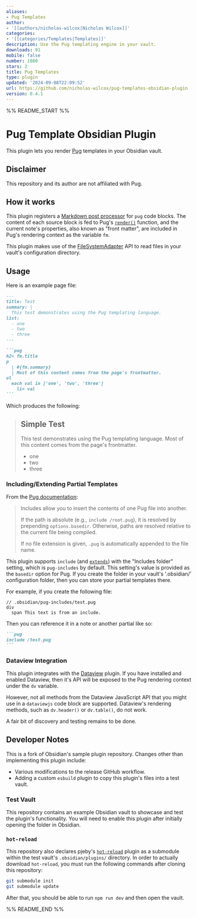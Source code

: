 ```yaml
---
aliases:
- Pug Templates
author:
- '[[authors/nicholas-wilcox|Nicholas Wilcox]]'
categories:
- '[[categories/Templates|Templates]]'
description: Use the Pug templating engine in your vault.
downloads: 91
mobile: false
number: 1880
stars: 2
title: Pug Templates
type: plugin
updated: '2024-09-08T22:09:52'
url: https://github.com/nicholas-wilcox/pug-templates-obsidian-plugin
version: 0.4.1
---
```


%% README_START %%

# Pug Template Obsidian Plugin

This plugin lets you render [Pug](https://pugjs.org/api/getting-started.html)
templates in your Obsidian vault.

## Disclaimer

This repository and its author are not affiliated with Pug.

## How it works

This plugin registers a
[Markdown post processor](https://docs.obsidian.md/Plugins/Editor/Markdown+post+processing)
for `pug` code blocks. The content of each source block is fed to Pug's
[`render()`](https://pugjs.org/api/reference.html#pugrendersource-options-callback)
function, and the current note's properties, also known as "front matter", are
included in Pug's rendering context as the variable `fm`.

This plugin makes use of the
[FileSystemAdapter](https://docs.obsidian.md/Reference/TypeScript+API/FileSystemAdapter/FileSystemAdapter)
API to read files in your vault's configuration directory.

## Usage

Here is an example page file:

````md
---
title: Test
summary: |
  This test demonstrates using the Pug templating language.
list:
  - one
  - two
  - three
---

```pug
h2= fm.title
p
  | #{fm.summary}
  | Most of this content comes from the page's frontmatter.
ul
  each val in ['one', 'two', 'three']
    li= val
```
````

Which produces the following:

> ## Simple Test
>
> This test demonstrates using the Pug templating language. Most of this content
> comes from the page's frontmatter.
>
> - one
> - two
> - three

### Including/Extending Partial Templates

From the [Pug documentation](https://pugjs.org/language/includes.html):

> Includes allow you to insert the contents of one Pug file into another.
>
> If the path is absolute (e.g., `include /root.pug`), it is resolved by
> prepending `options.basedir`. Otherwise, paths are resolved relative to the
> current file being compiled.
>
> If no file extension is given, `.pug` is automatically appended to the file
> name.

This plugin supports `include` (and
[`extends`](https://pugjs.org/language/inheritance.html)) with the "Includes
folder" setting, which is `pug-includes` by default. This setting's value is
provided as the `basedir` option for Pug. If you create the folder in your
vault's '.obsidian/' configuration folder, then you can store your partial
templates there.

For example, if you create the following file:

```pug
// .obsidian/pug-includes/test.pug
div
  span This text is from an include.
```

Then you can reference it in a note or another partial like so:

````md
```pug
include /test.pug
```
````

### Dataview Integration

This plugin integrates with the
[Dataview](https://github.com/blacksmithgu/obsidian-dataview) plugin. If you
have installed and enabled Dataview, then it's API will be exposed to the Pug
rendering context under the `dv` variable.

However, not all methods from the Dataview JavaScript API that you might use in
a `dataviewjs` code block are supported. Dataview's rendering methods, such as
`dv.header()` or `dv.table()`, do not work.

A fair bit of discovery and testing remains to be done.

## Developer Notes

This is a fork of Obsidian's sample plugin repository. Changes other than
implementing this plugin include:

- Various modifications to the release GitHub workflow.
- Adding a custom `esbuild` plugin to copy this plugin's files into a test
  vault.

### Test Vault

This repository contains an example Obsidian vault to showcase and test the
plugin's functionality. You will need to enable this plugin after initially
opening the folder in Obsidian.

### `hot-reload`

This repository also declares pjeby's
[`hot-reload`](https://github.com/pjeby/hot-reload) plugin as a submodule within
the test vault's `.obsidian/plugins/` directory. In order to actually download
`hot-reload`, you must run the following commands after cloning this repository:

```bash
git submodule init
git submodule update
```

After that, you should be able to run `npm run dev` and then open the vault.


%% README_END %%